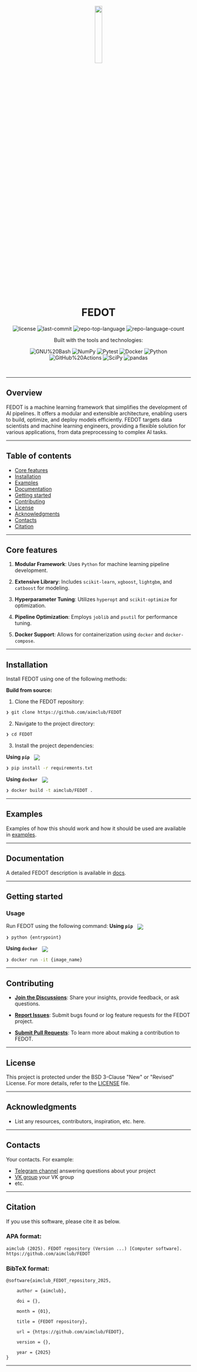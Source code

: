 <p align="center">
    <img src="https://raw.githubusercontent.com/aimclub/open-source-ops/7de1e1321389ec177f236d0a5f41f876811a912a/badges/ITMO_badge.svg" align="center" width="20%">
</p>
<p align="center"><h1 align="center">FEDOT</h1></p>
<p align="center">
	<img src="https://img.shields.io/github/license/aimclub/FEDOT?style=BadgeStyleOptions.DEFAULT&logo=opensourceinitiative&logoColor=white&color=blue" alt="license">
	<img src="https://img.shields.io/github/last-commit/aimclub/FEDOT?style=BadgeStyleOptions.DEFAULT&logo=git&logoColor=white&color=blue" alt="last-commit">
	<img src="https://img.shields.io/github/languages/top/aimclub/FEDOT?style=BadgeStyleOptions.DEFAULT&color=blue" alt="repo-top-language">
	<img src="https://img.shields.io/github/languages/count/aimclub/FEDOT?style=BadgeStyleOptions.DEFAULT&color=blue" alt="repo-language-count">
</p>
<p align="center">Built with the tools and technologies:</p>
<p align="center">
	<img src="https://img.shields.io/badge/GNU%20Bash-4EAA25.svg?style=BadgeStyleOptions.DEFAULT&logo=GNU-Bash&logoColor=white"alt="GNU%20Bash">
	<img src="https://img.shields.io/badge/NumPy-013243.svg?style=BadgeStyleOptions.DEFAULT&logo=NumPy&logoColor=white"alt="NumPy">
	<img src="https://img.shields.io/badge/Pytest-0A9EDC.svg?style=BadgeStyleOptions.DEFAULT&logo=Pytest&logoColor=white"alt="Pytest">
	<img src="https://img.shields.io/badge/Docker-2496ED.svg?style=BadgeStyleOptions.DEFAULT&logo=Docker&logoColor=white"alt="Docker">
	<img src="https://img.shields.io/badge/Python-3776AB.svg?style=BadgeStyleOptions.DEFAULT&logo=Python&logoColor=white"alt="Python">
	<img src="https://img.shields.io/badge/GitHub%20Actions-2088FF.svg?style=BadgeStyleOptions.DEFAULT&logo=GitHub-Actions&logoColor=white"alt="GitHub%20Actions">
	<img src="https://img.shields.io/badge/SciPy-8CAAE6.svg?style=BadgeStyleOptions.DEFAULT&logo=SciPy&logoColor=white"alt="SciPy">
	<img src="https://img.shields.io/badge/pandas-150458.svg?style=BadgeStyleOptions.DEFAULT&logo=pandas&logoColor=white"alt="pandas">
</p>
<br>


---
## Overview

<overview>
FEDOT is a machine learning framework that simplifies the development of AI pipelines. It offers a modular and extensible architecture, enabling users to build, optimize, and deploy models efficiently. FEDOT targets data scientists and machine learning engineers, providing a flexible solution for various applications, from data preprocessing to complex AI tasks.
</overview>

---


## Table of contents

- [Core features](#core-features)
- [Installation](#installation)
- [Examples](#examples)
- [Documentation](#documentation)
- [Getting started](#getting-started)
- [Contributing](#contributing)
- [License](#license)
- [Acknowledgments](#acknowledgments)
- [Contacts](#contacts)
- [Citation](#citation)

---

## Core features

<corefeatures>

1. **Modular Framework**: Uses `Python` for machine learning pipeline development.

2. **Extensive Library**: Includes `scikit-learn`, `xgboost`, `lightgbm`, and `catboost` for modeling.

3. **Hyperparameter Tuning**: Utilizes `hyperopt` and `scikit-optimize` for optimization.

4. **Pipeline Optimization**: Employs `joblib` and `psutil` for performance tuning.

5. **Docker Support**: Allows for containerization using `docker` and `docker-compose`.

</corefeatures>

---


## Installation

Install FEDOT using one of the following methods:

**Build from source:**

1. Clone the FEDOT repository:
```sh
❯ git clone https://github.com/aimclub/FEDOT
```

2. Navigate to the project directory:
```sh
❯ cd FEDOT
```

3. Install the project dependencies:


**Using `pip`** &nbsp;
[<img align="center" src="https://img.shields.io/badge/Pip-3776AB.svg?style={badge_style}&logo=pypi&logoColor=white" />](https://pypi.org/project/pip/)

```sh
❯ pip install -r requirements.txt
```


**Using `docker`** &nbsp;
[<img align="center" src="https://img.shields.io/badge/Docker-2CA5E0.svg?style={badge_style}&logo=docker&logoColor=white" />](https://www.docker.com/)

```sh
❯ docker build -t aimclub/FEDOT .
```



---


## Examples

Examples of how this should work and how it should be used are available in [examples](https://github.com/aimclub/FEDOT/tree/master/examples).

---


## Documentation

A detailed FEDOT description is available in [docs](https://fedot.readthedocs.io).

---


## Getting started

### Usage

Run FEDOT using the following command:
**Using `pip`** &nbsp;
[<img align="center" src="https://img.shields.io/badge/Pip-3776AB.svg?style={badge_style}&logo=pypi&logoColor=white" />](https://pypi.org/project/pip/)

```sh
❯ python {entrypoint}
```


**Using `docker`** &nbsp;
[<img align="center" src="https://img.shields.io/badge/Docker-2CA5E0.svg?style={badge_style}&logo=docker&logoColor=white" />](https://www.docker.com/)

```sh
❯ docker run -it {image_name}
```


---


## Contributing

- **[Join the Discussions](https://github.com/aimclub/FEDOT/discussions )**: Share your insights, provide feedback, or ask questions.

- **[Report Issues](https://github.com/aimclub/FEDOT/issues )**: Submit bugs found or log feature requests for the FEDOT project.

- **[Submit Pull Requests](https://github.com/aimclub/FEDOT/blob/master/.github/CONTRIBUTING.md )**: To learn more about making a contribution to FEDOT.

---


## License

This project is protected under the BSD 3-Clause "New" or "Revised" License. For more details, refer to the [LICENSE](https://github.com/aimclub/FEDOT/blob/master/LICENSE.md) file.

---


## Acknowledgments

- List any resources, contributors, inspiration, etc. here.

---



## Contacts

Your contacts. For example:

- [Telegram channel](https://t.me/) answering questions about your project
- [VK group](<https://vk.com/>) your VK group
- etc.

---


## Citation

If you use this software, please cite it as below.

### APA format:

    aimclub (2025). FEDOT repository (Version ...) [Computer software]. https://github.com/aimclub/FEDOT

### BibTeX format:

    @software{aimclub_FEDOT_repository_2025,

        author = {aimclub},

        doi = {},

        month = {01},

        title = {FEDOT repository},

        url = {https://github.com/aimclub/FEDOT},

        version = {},

        year = {2025}
    }

---
